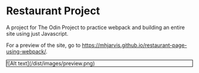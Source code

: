 # Restaurant Project 

A project for The Odin Project to practice webpack and building an entire site using just Javascript. 

For a preview of the site, go to https://mhjarvis.github.io/restaurant-page-using-webpack/.

<div style="border: 1px solid black;">
![Alt text](/dist/images/preview.png)
</div>

